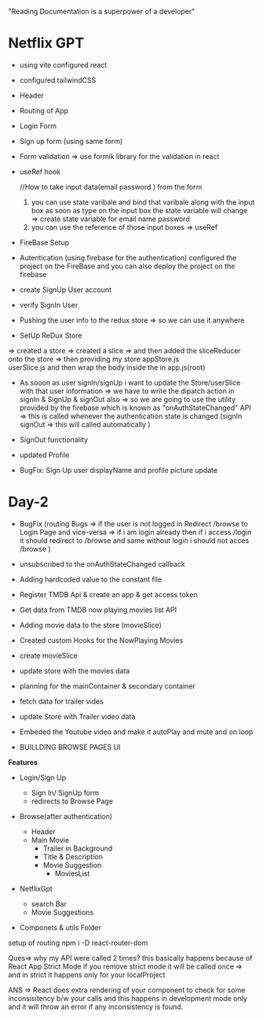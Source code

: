 "Reading Documentation is a superpower of a developer"
# Netflix GPT

- using vite configured react
- configured tailwindCSS
- Header
- Routing of App
- Login Form
- Sign up form (using same form)
- Form validation => use formik library for the validation in react
- useRef hook

    //How to take input data(email password ) from the form 
    1. you can use state varibale and bind that varibale along with the input box as soon as type on the input box the state variable will change => create state variable for email name password 
    2. you can use the reference of those input boxes => useRef
- FireBase Setup
- Autentication (using firebase for the authentication) 
configured the project on the FireBase and you can also deploy the project on the firebase 
- create SignUp User account 
- verify SignIn User
- Pushing the user info to the redux store => so we can use it anywhere
- SetUp ReDux Store

=> created a store
=> created a slice
=> and then added the sliceReducer onto the store
=> then providing my store
    appStore.js  
    userSlice.js 
    and then wrap the body inside the <Provider> <Body> <Provider/> in app.js(root)

- As sooon as user signIn/signUp i want to update the Store/userSlice with that user information => we have to write the dipatch action in signIn & SignUp & signOut also => so we are going to use the utility provided by the firebase which is known as "onAuthStateChanged" API => this is called whenever the authentication state is changed (signIn signOut => this will called automatically )

- SignOut functionality
- updated Profile
- BugFix: Sign Up user displayName and profile picture update

# Day-2
- BugFix (routing Bugs => if the user is not logged in Redirect /browse to Login Page and vice-versa  => if i am login already then if i access /login it should redirect to /browse and same without login i should not acces /browse )
- unsubscribed to the onAuthStateChanged callback
- Adding hardcoded value to the constant file 
- Register TMDB Api & create an app & get access token 
- Get data from TMDB now playing movies list API
- Adding movie data to the store (movieSlice)
- Created custom Hooks for the NowPlaying Movies
- create movieSlice
- update store with the movies data
- planning for the mainContainer & secondary container 
- fetch data for trailer vides
- update Store with Trailer video data
- Embeded the Youtube video and make it autoPlay and mute and on loop


- BUILLDING BROWSE PAGES UI
<!-- 
    maincontainer 
        - VideBackground 
        - VideoTitle 
    SecondaryConatiner
        - MoviesList * n
        - cards * n 
-->







**Features**
- Login/Sign Up
    - Sign In/ SignUp form
    - redirects to Browse Page

- Browse(after authentication)
    - Header
    - Main Movie
        - Trailer in Background
        - Title & Description
        - Movie Suggestion
            - MoviesList

- NetflixGpt
    - search Bar
    - Movie Suggestions



* Componets & utils Folder


setup of routing 
npm i -D react-router-dom

Ques=> why my API were called 2 times?
this basically happens because of React App Strict Mode if you remove strict mode it will be called once => and in strict it happens only for your localProject  

ANS => React does extra rendering of your component to check for some inconsisitency b/w your calls and this happens in development mode only and it will throw an error if any inconsistency is found.


